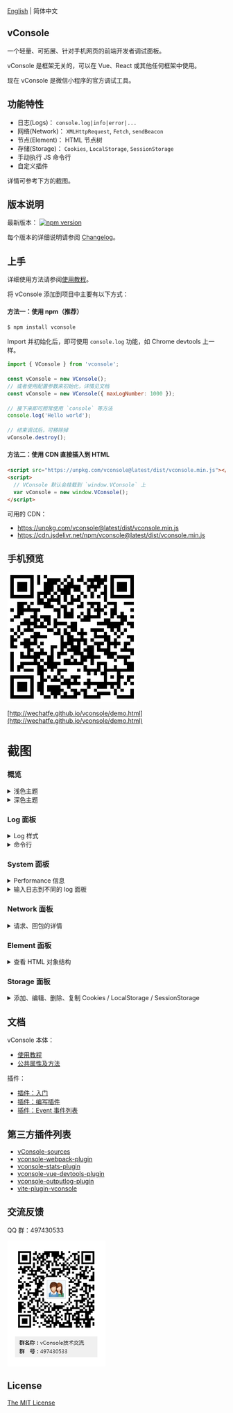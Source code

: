 [English](./README.md) | 简体中文

vConsole
---
一个轻量、可拓展、针对手机网页的前端开发者调试面板。

vConsole 是框架无关的，可以在 Vue、React 或其他任何框架中使用。

现在 vConsole 是微信小程序的官方调试工具。


## 功能特性

- 日志(Logs)： `console.log|info|error|...`
- 网络(Network)： `XMLHttpRequest`, `Fetch`, `sendBeacon`
- 节点(Element)： HTML 节点树
- 存储(Storage)： `Cookies`, `LocalStorage`, `SessionStorage`
- 手动执行 JS 命令行
- 自定义插件

详情可参考下方的截图。



## 版本说明

最新版本： [![npm version](https://img.shields.io/npm/v/vconsole/latest.svg)](https://www.npmjs.com/package/vconsole)

每个版本的详细说明请参阅 [Changelog](./CHANGELOG_CN.md)。



## 上手

详细使用方法请参阅[使用教程](./doc/tutorial_CN.md)。

将 vConsole 添加到项目中主要有以下方式：

#### 方法一：使用 npm（推荐）

```bash
$ npm install vconsole
```

Import 并初始化后，即可使用 `console.log` 功能，如 Chrome devtools 上一样。

```javascript
import { VConsole } from 'vconsole';

const vConsole = new VConsole();
// 或者使用配置参数来初始化，详情见文档
const vConsole = new VConsole({ maxLogNumber: 1000 });

// 接下来即可照常使用 `console` 等方法
console.log('Hello world');

// 结束调试后，可移除掉
vConsole.destroy();
```

#### 方法二：使用 CDN 直接插入到 HTML

```html
<script src="https://unpkg.com/vconsole@latest/dist/vconsole.min.js"></script>
<script>
  // VConsole 默认会挂载到 `window.VConsole` 上
  var vConsole = new window.VConsole();
</script>
```

可用的 CDN：

- https://unpkg.com/vconsole@latest/dist/vconsole.min.js
- https://cdn.jsdelivr.net/npm/vconsole@latest/dist/vconsole.min.js


## 手机预览

![](./doc/snapshot/qrcode.png)

[http://wechatfe.github.io/vconsole/demo.html](http://wechatfe.github.io/vconsole/demo.html)



# 截图

### 概览

<details>
  <summary>浅色主题</summary>

![](./doc/screenshot/overview_light.jpg)
</details>

<details>
  <summary>深色主题</summary>

![](./doc/screenshot/overview_dark.jpg)
</details>

### Log 面板

<details>
  <summary>Log 样式</summary>

![](./doc/screenshot/plugin_log_types.jpg)
</details>

<details>
  <summary>命令行</summary>

![](./doc/screenshot/plugin_log_command.jpg)
</details>

### System 面板

<details>
  <summary>Performance 信息</summary>

![](./doc/screenshot/plugin_system.jpg)
</details>

<details>
  <summary>输入日志到不同的 log 面板</summary>

```javascript
console.log('output to Log panel.')
console.log('[system]', 'output to System panel.')
```
</details>

### Network 面板

<details>
  <summary>请求、回包的详情</summary>

![](./doc/screenshot/plugin_network.jpg)
</details>

### Element 面板

<details>
  <summary>查看 HTML 对象结构</summary>

![](./doc/screenshot/plugin_element.jpg)
</details>

### Storage 面板

<details>
  <summary>添加、编辑、删除、复制 Cookies / LocalStorage / SessionStorage</summary>

![](./doc/screenshot/plugin_storage.jpg)
</details>



## 文档


vConsole 本体：

 - [使用教程](./doc/tutorial_CN.md)
 - [公共属性及方法](./doc/public_properties_methods_CN.md)

插件：

 - [插件：入门](./doc/plugin_getting_started_CN.md)
 - [插件：编写插件](./doc/plugin_building_a_plugin_CN.md)
 - [插件：Event 事件列表](./doc/plugin_event_list_CN.md)



## 第三方插件列表

 - [vConsole-sources](https://github.com/WechatFE/vConsole-sources)
 - [vconsole-webpack-plugin](https://github.com/diamont1001/vconsole-webpack-plugin)
 - [vconsole-stats-plugin](https://github.com/smackgg/vConsole-Stats)
 - [vconsole-vue-devtools-plugin](https://github.com/Zippowxk/vue-vconsole-devtools)
 - [vconsole-outputlog-plugin](https://github.com/sunlanda/vconsole-outputlog-plugin)
 - [vite-plugin-vconsole](https://github.com/vadxq/vite-plugin-vconsole)



## 交流反馈

QQ 群：497430533

![](./doc/snapshot/qq_group.png)



## License

[The MIT License](./LICENSE)
